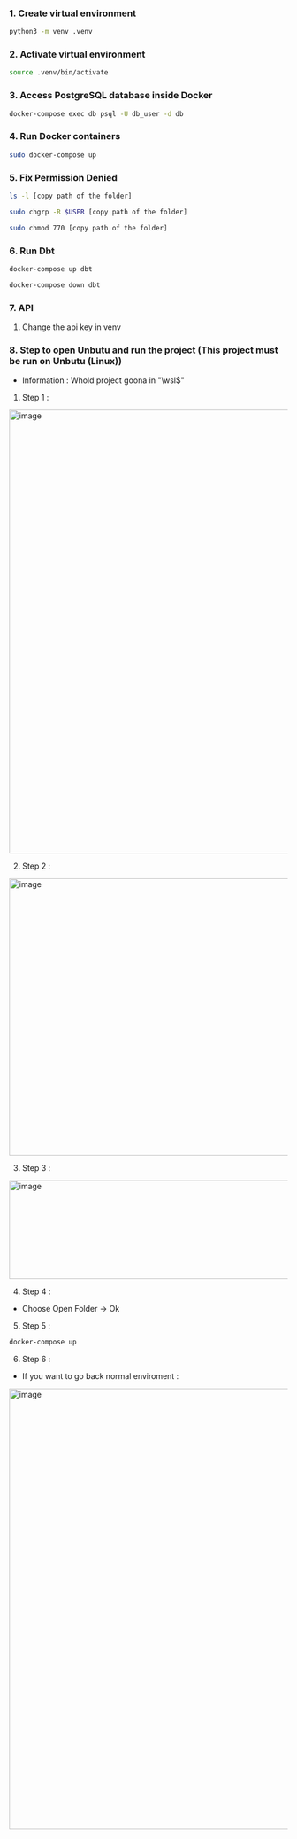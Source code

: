 
### 1. Create virtual environment
```bash
python3 -m venv .venv
````

### 2. Activate virtual environment

```bash
source .venv/bin/activate
```

### 3. Access PostgreSQL database inside Docker

```bash
docker-compose exec db psql -U db_user -d db
```

### 4. Run Docker containers

```bash
sudo docker-compose up
```

### 5. Fix Permission Denied
```bash
ls -l [copy path of the folder]

sudo chgrp -R $USER [copy path of the folder]

sudo chmod 770 [copy path of the folder]

```

### 6. Run Dbt
```bash
docker-compose up dbt 

docker-compose down dbt
```

### 7. API 
1. Change the api key in venv

### 8. Step to open Unbutu and run the project (This project must be run on Unbutu (Linux))
- Information : Whold project goona in "\\wsl$\"
1. Step 1 : 
<img width="1335" height="801" alt="image" src="https://github.com/user-attachments/assets/2bc52ad9-1995-4f22-a0ae-e1dbfc91645a" />

2. Step 2 : 
<img width="1280" height="500" alt="image" src="https://github.com/user-attachments/assets/ecb684ab-f822-4426-8373-787275d35120" />

3. Step 3 :
<img width="711" height="178" alt="image" src="https://github.com/user-attachments/assets/dac986eb-5e9d-4837-b88a-89ed4a5dc8b8" />

4. Step 4 :
- Choose Open Folder -> Ok

5. Step 5 :
```bash
docker-compose up
```
6. Step 6 :
- If you want to go back normal enviroment : 
<img width="1281" height="796" alt="image" src="https://github.com/user-attachments/assets/bc1d80d9-57bf-4fd0-833b-371ac25b773b" />
